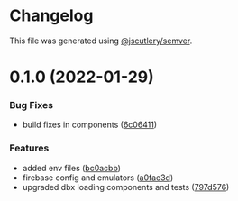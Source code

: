 # Changelog

This file was generated using [@jscutlery/semver](https://github.com/jscutlery/semver).

# 0.1.0 (2022-01-29)


### Bug Fixes

* build fixes in components ([6c06411](https://github.com/dereekb/dbcomponents/commit/6c06411a0646ffbdb7e2d15398ad481f408ec1a4))


### Features

* added env files ([bc0acbb](https://github.com/dereekb/dbcomponents/commit/bc0acbb615c03ab3d9ae0d57b67d0b865c959b23))
* firebase config and emulators ([a0fae3d](https://github.com/dereekb/dbcomponents/commit/a0fae3df9f3710206aa9752c6412fe688c3c0299))
* upgraded dbx loading components and tests ([797d576](https://github.com/dereekb/dbcomponents/commit/797d576648aa76f34250303df37cee83689fc391))
